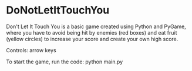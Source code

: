 # DoNotLetItTouchYou
Don't Let It Touch You is a basic game created using Python and PyGame, where you have to avoid being hit by enemies (red boxes) and eat fruit (yellow circles) to increase your score and create your own high score.

Controls:
arrow keys

To start the game, run the code: 
python main.py
